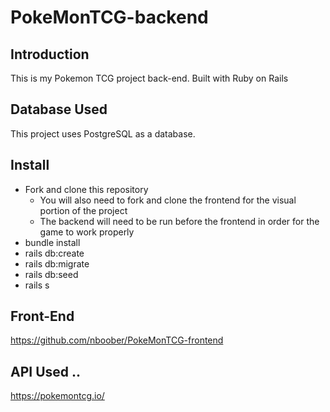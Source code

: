 # PokeMonTCG-backend

## Introduction
This is my Pokemon TCG project back-end. Built with Ruby on Rails

## Database Used
This project uses PostgreSQL as a database.

## Install 
 - Fork and clone this repository
    - You will also need to fork and clone the frontend for the visual portion of the project
    - The backend will need to be run before the frontend in order for the game to work properly
 - bundle install
 - rails db:create
 - rails db:migrate
 - rails db:seed
 - rails s

## Front-End 
https://github.com/nboober/PokeMonTCG-frontend

## API Used ..
https://pokemontcg.io/